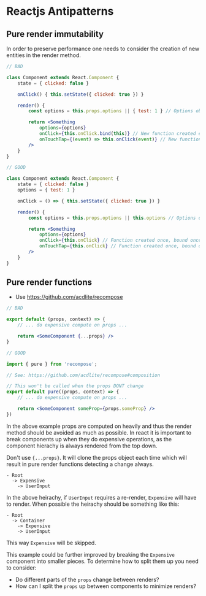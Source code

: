 # Reactjs Antipatterns

## Pure render immutability
In order to preserve performance one needs to consider the creation of new entities in the render method.

```jsx
// BAD

class Component extends React.Component {
    state = { clicked: false }

    onClick() { this.setState({ clicked: true }) }

    render() {
        const options = this.props.options || { test: 1 } // Options object created each render if not set

        return <Something
            options={options}
            onClick={this.onClick.bind(this)} // New function created each render
            onTouchTap={(event) => this.onClick(event)} // New function & closure created each render
        />
    }
}
```
```jsx
// GOOD

class Component extends React.Component {
    state = { clicked: false }
    options = { test: 1 }

    onClick = () => { this.setState({ clicked: true }) }

    render() {
        const options = this.props.options || this.options // Options object created once

        return <Something
            options={options}
            onClick={this.onClick} // Function created once, bound once
            onTouchTap={this.onClick} // Function created once, bound once
        />
    }
}
```


## Pure render functions
- Use https://github.com/acdlite/recompose

```jsx
// BAD

export default (props, context) => {
    // ... do expensive compute on props ...

    return <SomeComponent {...props} />
}
```
```jsx
// GOOD

import { pure } from 'recompose';

// See: https://github.com/acdlite/recompose#composition

// This won't be called when the props DONT change
export default pure((props, context) => {
    // ... do expensive compute on props ...

    return <SomeComponent someProp={props.someProp} />
})
```

In the above example props are computed on heavily and thus the render method should be avoided as much as possible.
In react it is important to break components up when they do expensive operations, as the component hierachy is always rendered
from the top down.

Don't use `{...props}`. It will clone the props object each time which will result in pure render functions detecting a change always.

```
- Root
  -> Expensive
    -> UserInput
```

In the above heirachy, if `UserInput` requires a re-render, `Expensive` will have to render. When possible the heirachy should be
something like this:

```
- Root
  -> Container
    -> Expensive
    -> UserInput
```

This way `Expensive` will be skipped.

This example could be further improved by breaking the `Expensive` component into smaller pieces. To determine how to split
them up you need to consider:
- Do different parts of the `props` change between renders?
- How can I split the `props` up between components to minimize renders?
